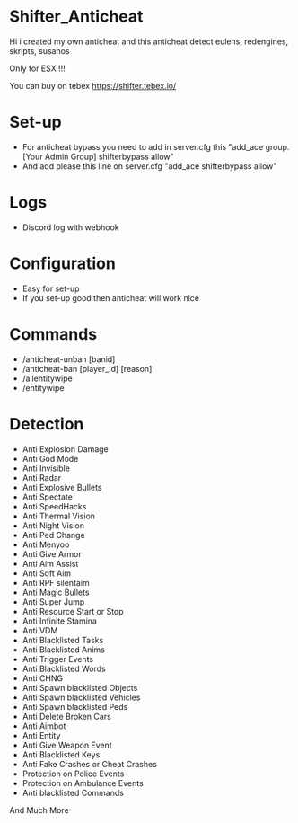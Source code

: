 # Shifter_Anticheat
Hi i created my own anticheat and this anticheat detect eulens, redengines, skripts, susanos

Only for ESX !!!

You can buy on tebex https://shifter.tebex.io/


# Set-up
- For anticheat bypass you need to add in server.cfg this "add_ace group.[Your Admin Group] shifterbypass allow"
- And add please this line on server.cfg "add_ace shifterbypass allow"

# Logs
- Discord log with webhook

# Configuration
- Easy for set-up
- If you set-up good then anticheat will work nice

# Commands
- /anticheat-unban [banid]
- /anticheat-ban [player_id] [reason]
- /allentitywipe
- /entitywipe

# Detection
- Anti Explosion Damage
- Anti God Mode
- Anti Invisible
- Anti Radar
- Anti Explosive Bullets
- Anti Spectate
- Anti SpeedHacks
- Anti Thermal Vision
- Anti Night Vision
- Anti Ped Change
- Anti Menyoo
- Anti Give Armor
- Anti Aim Assist
- Anti Soft Aim
- Anti RPF silentaim
- Anti Magic Bullets
- Anti Super Jump
- Anti Resource Start or Stop
- Anti Infinite Stamina
- Anti VDM
- Anti Blacklisted Tasks
- Anti Blacklisted Anims
- Anti Trigger Events
- Anti Blacklisted Words
- Anti CHNG
- Anti Spawn blacklisted Objects
- Anti Spawn blacklisted Vehicles
- Anti Spawn blacklisted Peds
- Anti Delete Broken Cars
- Anti Aimbot
- Anti Entity
- Anti Give Weapon Event
- Anti Blacklisted Keys
- Anti Fake Crashes or Cheat Crashes
- Protection on Police Events
- Protection on Ambulance Events
- Anti blacklisted Commands

And Much More
